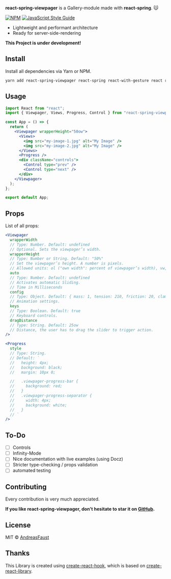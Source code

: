 **react-spring-viewpager** is a Gallery-module made with **react-spring**. 😽

[![NPM](https://img.shields.io/npm/v/react-raster.svg)](https://www.npmjs.com/package/react-spring-slides) [![JavaScript Style Guide](https://img.shields.io/badge/code_style-standard-brightgreen.svg)](https://standardjs.com)

- Lightweight and performant architecture
- Ready for server-side-rendering

**This Project is under development!**

## Install

Install all dependencies via Yarn or NPM.

```bash
yarn add react-spring-viewpager react-spring react-with-gesture react react-dom
```

## Usage

```jsx
import React from "react";
import { Viewpager, Views, Progress, Control } from "react-spring-viewpager";

const App = () => {
  return (
    <Viewpager wrapperHeight="50ow">
      <Views>
        <img src="my-image-1.jpg" alt="My Image" />
        <img src="my-image-2.jpg" alt="My Image" />
      </Views>
      <Progress />
      <div className="controls">
        <Control type="prev" />
        <Control type="next" />
      </div>
    </Viewpager>
  );
};

export default App;
```

## Props

List of all props:

```jsx
<Viewpager
  wrapperWidth
  // Type: Number. Default: undefined
  // Optional. Sets the viewpager’s width.
  wrapperHeight
  // Type: Number or String. Default: "50%"
  // Set the viewpager’s height. A number is pixels.
  // Allowed units: ol ("own width": percent of viewpager’s width), vw, vh, rem, em, px
  auto
  // Type: Number. Default: undefined
  // Activates automatic Sliding.
  // Time in Milliseconds
  config
  // Type: Object. Default: { mass: 1, tension: 210, friction: 20, clamp: true }
  // Animation settings.
  keys
  // Type: Boolean. Default: true
  // Keyboard controls.
  dragDistance
  // Type: String. Default: 25ow
  // Distance, the user has to drag the slider to trigger action.
/>
```

```jsx
<Progress
  style
  // Type: String.
  // Default: `
  //   height: 4px;
  //   background: black;
  //   margin: 10px 0;

  //   .viewpager-progress-bar {
  //     background: red;
  //   }
  //   .viewpager-progress-separator {
  //     width: 4px;
  //     background: white;
  //   }
  // `
/>
```

## To-Do

- [ ] Controls
- [ ] Infinity-Mode
- [ ] Nice documentation with live examples (using Docz)
- [ ] Stricter type-checking / props validation
- [ ] automated testing

## Contributing

Every contribution is very much appreciated.

**If you like react-spring-viewpager, don't hesitate to star it on [GitHub](https://github.com/AndreasFaust/react-spring-viewpager).**

## License

MIT © [AndreasFaust](https://github.com/AndreasFaust)

## Thanks

This Library is created using [create-react-hook](https://github.com/hermanya/create-react-hook), which is based on [create-react-library](https://github.com/transitive-bullshit/create-react-library).
